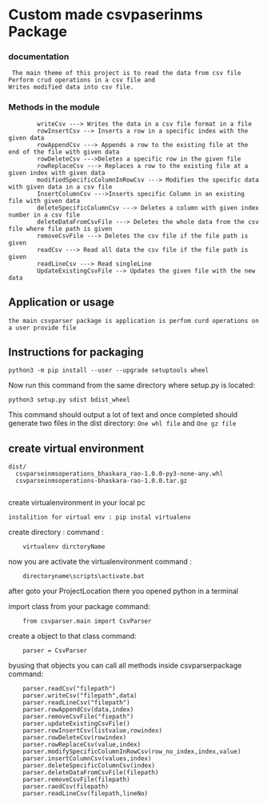 # Custom made csvpaserinms Package

### documentation 
```
 The main theme of this project is to read the data from csv file Perform crud operations in a csv file and
Writes modified data into csv file.
```

### Methods in the module
```
		writeCsv ---> Writes the data in a csv file format in a file
		rowInsertCsv --> Inserts a row in a specific index with the given data
		rowAppendCsv ---> Appends a row to the existing file at the end of the file with given data
		rowDeleteCsv --->Deletes a specific row in the given file
		rowReplaceCsv ---> Replaces a row to the existing file at a given index with given data
		modifiedSpecificColumnInRowCsv ---> Modifies the specific data with given data in a csv file
		InsertColumnCsv --->Inserts specific Column in an existing file with given data
		deleteSpecificColumnCsv ---> Deletes a column with given index number in a csv file
		deleteDataFromCsvFile ---> Deletes the whole data from the csv file where file path is given
		removeCsvFile ---> Deletes the csv file if the file path is given
		readCsv ---> Read all data the csv file if the file path is given
		readLineCsv ---> Read singleLine
		UpdateExistingCsvFile --> Updates the given file with the new data

```

## Application or usage

```
the main csvparser package is application is perfom curd operations on a user provide file 
```

## Instructions for packaging
```
python3 -m pip install --user --upgrade setuptools wheel
```

Now run this command from the same directory where setup.py is located:
```
python3 setup.py sdist bdist_wheel
```

This command should output a lot of text and once completed should generate two files in the dist directory:
`One whl file` and `One gz file`


## create virtual environment
```
dist/
  csvparseinmsoperations_bhaskara_rao-1.0.0-py3-none-any.whl
  csvparseinmsoperations-bhaskara-rao-1.0.0.tar.gz
  
```
 create virtualenvironment in your local pc 
```
instalition for virtual env : pip instal virtualenv
```
create directory :
command :
```
	virtualenv dirctoryName
```

 now you are activate the virtualenvironment
command :
```
	directoryname\scripts\activate.bat
```
after goto your ProjectLocation there you opened python in a terminal

import class from your package
command:
```
	from csvparser.main import CsvParser
```
create a object to that class
command:
```
	parser = CsvParser
```
byusing that objects you can call all methods inside csvparserpackage
command:
```
	parser.readCsv("filepath")
	parser.writeCsv("filepath",data)
	parser.readLineCsv("filepath")
	parser.rowAppendCsv(data,index)
	parser.removeCsvFile("fiepath")
	parser.updateExistingCsvFile()
	parser.rowInsertCsv(listvalue,rowindex)
	parser.rowDeleteCsv(rowindex)
	parser.rowReplaceCsv(value,index)
	parser.modifySpecificColumnInRowCsv(row_no_index,index,value)
	parser.insertColumnCsv(values,index)
	parser.deleteSpecificColumnCsv(index)
	parser.deleteDataFromCsvFile(filepath)
	parser.removeCsvFile(filepath)
	parser.raedCsv(filepath)
	parser.readLineCsv(filepath,lineNo)
```